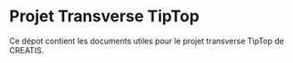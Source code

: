 # Projet Transverse TipTop

Ce dépot contient les documents utiles pour le projet transverse TipTop de CREATIS.


